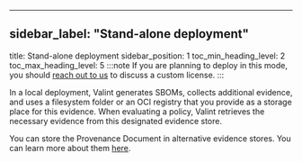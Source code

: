 
---

## sidebar_label: "Stand-alone deployment"
title: Stand-alone deployment
sidebar_position: 1
toc_min_heading_level: 2
toc_max_heading_level: 5
:::note
If you are planning to deploy in this mode, you should [﻿reach out to us](https://scribesecurity.com/contact-us/) to discuss a custom license.
:::

In a local deployment, Valint generates SBOMs, collects additional evidence, and uses a filesystem folder or an OCI registry that you provide as a storage place for this evidence. When evaluating a policy, Valint retrieves the necessary evidence from this designated evidence store.

You can store the Provenance Document in alternative evidence stores. You can learn more about them [﻿here](../../integrating-scribe/other-evidence-stores).



<!--- Eraser file: https://app.eraser.io/workspace/KDpEgmHYESOFxKUbNBUR --->